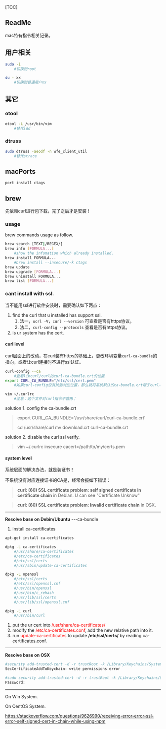 [TOC]



## ReadMe

mac特有指令相关记录。



## 用户相关

```bash
sudo -i
	#切换到root

su - xx
	#切换到普通用户xx
```





## 其它

### otool

```bash
otool -L /usr/bin/vim
	#替代ldd
```

### dtruss

```bash
sudo dtruss -aeodf -n wfe_client_util
	#替代strace
```





## macPorts

```bash
port install ctags
```

## brew

先依赖curl进行包下载，完了之后才是安装！

### usage

brew commands usage as follow.

```bash
brew search [TEXT|/REGEX/]
brew info [FORMULA...]
	#show the infomation which already installed.
brew install FORMULA...
	#brew install --insecure/-k ctags
brew update
brew upgrade [FORMULA...]
brew uninstall FORMULA...
brew list [FORMULA...]  
```



### cant install with ssl.

当不能用ssl进行软件安装时，需要确认如下两点：

1. find the curl that u installed has support ssl. 
   1. 法一，`ucrl -V`，`curl --version` 可查看是否有https协议。
   2. 法二，`curl-config --protocols` 查看是否有https协议。
2. is ur system has the cert.



#### curl level

curl层面上的改动，在curl装有https的基础上，更改环境变量`curl-ca-bundle`的指向，或者让curl连接时不进行ssl认证。

```bash
curl-config --ca
	#查看libcurl/curl的curl-ca-bundle.crt的位置
export CURL_CA_BUNDLE="/etc/ssl/cert.pem"                  
	#如果curl-config没有找到对应位置，那么就将系统默认的ca-bundle.crt赋于curl-ca-bundle.

vim ~/.curlrc
	#注意：这个文件对curl指令不管用；
```



solution 1. config the ca-bundle.crt

> export CURL_CA_BUNDLE='/usr/share/curl/curl-ca-bundle.crt'
>
> cd /usr/share/curl
> mv download.crt curl-ca-bundle.crt



solution 2. disable the curl ssl verify.

> vim ~/.curlrc
> insecure
> cacert=/path/to/my/certs.pem





#### system level

系统层面的解决办法，就是装证书！

不系统没有对应连接证书的CA是，经常会报如下错误：

> **curl: (60) SSL certificate problem: self signed certificate in certificate chain** in Debian.
> U can see "Certificate Unknow" 

> **curl: (60) SSL certificate problem: Invalid certificate chain** in OSX.





------

**Resolve base on Debin/Ubuntu**  ---ca-bundle

1. install ca-certificates

```bash
apt-get install ca-certificates

dpkg -L ca-certificates 
	#/usr/share/ca-certificates
	#/etc/ca-certificates
	#/etc/ssl/certs
	#/usr/sbin/update-ca-certificates

dpkg -L openssl      
	#/etc/ssl/certs
	#/etc/ssl/openssl.cnf
	#/usr/bin/openssl
	#/usr/bin/c_rehash
	#/usr/lib/ssl/certs
	#/usr/lib/ssl/openssl.cnf

dpkg -L curl
	#/usr/bin/curl
```

1. put the ur cert into <font color=red>/usr/share/ca-certificates/</font>
2. modify the <font color=red>/etc/ca-certificates.conf</font>, add the new relative path into it.
3. run <font color=red>update-ca-certificates</font> to update **/etc/ssl/certs/** by reading ca-certificates.conf.



------

**Resolve base on OSX**

```bash
#security add-trusted-cert -d -r trustRoot -k /Library/Keychains/System.keychain ~/SkyGuard.crt  
SecCertificateAddToKeychain: write permissions error

#sudo security add-trusted-cert -d -r trustRoot -k /Library/Keychains/System.keychain ~/SkyGuard.crt 
Password:
```



------

On Win System.

On CentOS System.

https://stackoverflow.com/questions/9626990/receiving-error-error-ssl-error-self-signed-cert-in-chain-while-using-npm

